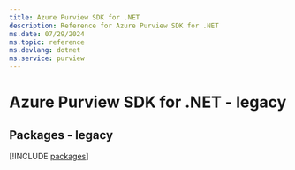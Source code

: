 ```yaml
---
title: Azure Purview SDK for .NET
description: Reference for Azure Purview SDK for .NET
ms.date: 07/29/2024
ms.topic: reference
ms.devlang: dotnet
ms.service: purview
---
```

# Azure Purview SDK for .NET - legacy
## Packages - legacy
[!INCLUDE [packages](purview-index.md)]